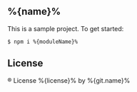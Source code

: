 ## %{name}%

This is a sample project. To get started:

```
$ npm i %{moduleName}%
```

## License
® License %{license}% by %{git.name}%
